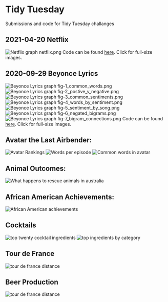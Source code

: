 # Tidy Tuesday
Submissions and code for Tidy Tuesday challanges

## 2021-04-20 Netflix
![Netflix graph netflix.png](2021-04-20-netflix/figs/netflix.png)
Code can be found [here](2021-04-20-netflix). Click for full-size images.

## 2020-09-29 Beyonce Lyrics
![Beyonce Lyrics graph fig-1_common_words.png](2020-09-29-beyonce-lyrics/figs/fig-1_common_words.png)
![Beyonce Lyrics graph fig-2_postive_v_negative.png](2020-09-29-beyonce-lyrics/figs/fig-2_postive_v_negative.png)
![Beyonce Lyrics graph fig-3_common_sentiments.png](2020-09-29-beyonce-lyrics/figs/fig-3_common_sentiments.png)
![Beyonce Lyrics graph fig-4_words_by_sentiment.png](2020-09-29-beyonce-lyrics/figs/fig-4_words_by_sentiment.png)
![Beyonce Lyrics graph fig-5_sentiment_by_song.png](2020-09-29-beyonce-lyrics/figs/fig-5_sentiment_by_song.png)
![Beyonce Lyrics graph fig-6_negated_bigrams.png](2020-09-29-beyonce-lyrics/figs/fig-6_negated_bigrams.png)
![Beyonce Lyrics graph fig-7_bigram_connections.png](2020-09-29-beyonce-lyrics/figs/fig-7_bigram_connections.png)
Code can be found [here](2020-09-29-beyonce-lyrics). Click for full-size images.

## Avatar the Last Airbender: 
![Avatar Rankings](2020-08-11-avatar/figs/rankings.png)
![Words per episode](2020-08-11-avatar/figs/words.png)
![Common words in avatar](2020-08-11-avatar/figs/common_words.png)

## Animal Outcomes:
![What happens to rescue animals in australia](2020-07-21-animal-outcomes/outcomes.png)

## African American Achievements:
![African American achievements](black-achievements/black-achievements.png)

## Cocktails
![top twenty cocktail ingredients](cocktails/top-twenty.png)
![top ingredients by category](cocktails/cocktails-by-category.png)

## Tour de France
![tour de france distance](2020-04-07-tour/figs/distance_by_year.png)

## Beer Production
![tour de france distance](2020-03-31-beer/figs/beer_states.png)

